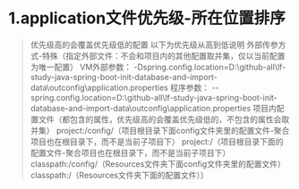 
# 1.application文件优先级-所在位置排序
> 优先级高的会覆盖优先级低的配置
> 以下为优先级从高到低说明
    外部传参方式-特殊（指定外部文件：不会和项目内的其他配置取并集，仅以当前配置为唯一配置）
        VM外部参数：
            -Dspring.config.location=D:\github-all\lf-study-java-spring-boot-init-database-and-import-data\outconfig\application.properties
        程序参数：
            --spring.config.location=D:\github-all\lf-study-java-spring-boot-init-database-and-import-data\outconfig\application.properties
    项目内配置文件（都包含的属性，优先级高的会覆盖优先级低的，不包含的属性会取并集）
        project:/config/（项目根目录下面config文件夹里的配置文件-聚合项目也在根目录下，而不是当前子项目下）
        project:/（项目根目录下面的配置文件-聚合项目也在根目录下，而不是当前子项目下）
        classpath:/config/（Resources文件夹下面config文件夹里的配置文件）
        classpath:/（Resources文件夹下面的配置文件））




    


